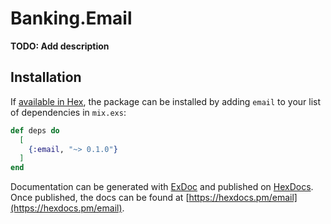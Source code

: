 # Banking.Email

**TODO: Add description**

## Installation

If [available in Hex](https://hex.pm/docs/publish), the package can be installed
by adding `email` to your list of dependencies in `mix.exs`:

```elixir
def deps do
  [
    {:email, "~> 0.1.0"}
  ]
end
```

Documentation can be generated with [ExDoc](https://github.com/elixir-lang/ex_doc)
and published on [HexDocs](https://hexdocs.pm). Once published, the docs can
be found at [https://hexdocs.pm/email](https://hexdocs.pm/email).

